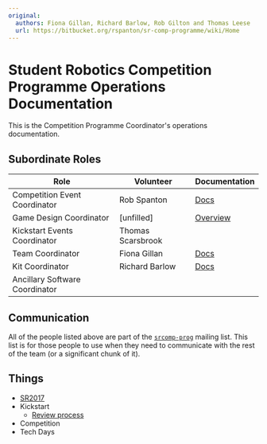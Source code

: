 ```yaml
---
original:
  authors: Fiona Gillan, Richard Barlow, Rob Gilton and Thomas Leese
  url: https://bitbucket.org/rspanton/sr-comp-programme/wiki/Home
---
```

# Student Robotics Competition Programme Operations Documentation

This is the Competition Programme Coordinator's operations
documentation.

## Subordinate Roles

Role | Volunteer | Documentation
-----|-----------|--------------
Competition Event Coordinator | Rob Spanton | [Docs](/competition/event-coord)
Game Design Coordinator | [unfilled] | [Overview](/comp-programme/roles/game-design-coord)
Kickstart Events Coordinator | Thomas Scarsbrook
Team Coordinator | Fiona Gillan | [Docs](/teams)
Kit Coordinator | Richard Barlow | [Docs](/kit-coord)
Ancillary Software Coordinator |

## Communication

All of the people listed above are part of the [`srcomp-prog`](https://groups.google.com/forum/#!forum/srcomp-prog) mailing list.  This list is for those people to use when they need to communicate with the rest of the team (or a significant chunk of it).

## Things

 * [SR2017](/comp-programme/SR2017)
 * Kickstart
     * [Review process](/comp-programme/kickstart/review)
 * Competition
 * Tech Days
